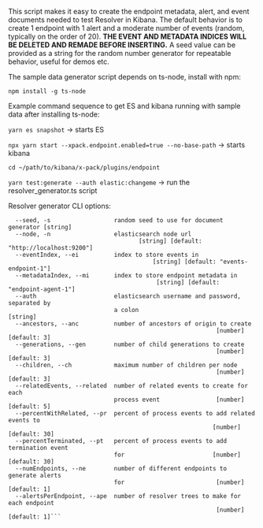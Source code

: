 This script makes it easy to create the endpoint metadata, alert, and event documents needed to test Resolver in Kibana.
The default behavior is to create 1 endpoint with 1 alert and a moderate number of events (random, typically on the order of 20). **THE EVENT AND METADATA INDICES WILL BE DELETED AND REMADE BEFORE INSERTING.**
A seed value can be provided as a string for the random number generator for repeatable behavior, useful for demos etc.

The sample data generator script depends on ts-node, install with npm:

```npm install -g ts-node```

Example command sequence to get ES and kibana running with sample data after installing ts-node:

```yarn es snapshot``` -> starts ES

```npx yarn start --xpack.endpoint.enabled=true --no-base-path``` -> starts kibana

```cd ~/path/to/kibana/x-pack/plugins/endpoint```

```yarn test:generate --auth elastic:changeme``` -> run the resolver_generator.ts script

Resolver generator CLI options:
```--help                      Show help                                [boolean]
  --seed, -s                  random seed to use for document generator [string]
  --node, -n                  elasticsearch node url
                                     [string] [default: "http://localhost:9200"]
  --eventIndex, --ei          index to store events in
                                         [string] [default: "events-endpoint-1"]
  --metadataIndex, --mi       index to store endpoint metadata in
                                          [string] [default: "endpoint-agent-1"]
  --auth                      elasticsearch username and password, separated by
                              a colon                                   [string]
  --ancestors, --anc          number of ancestors of origin to create
                                                           [number] [default: 3]
  --generations, --gen        number of child generations to create
                                                           [number] [default: 3]
  --children, --ch            maximum number of children per node
                                                           [number] [default: 3]
  --relatedEvents, --related  number of related events to create for each
                              process event                [number] [default: 5]
  --percentWithRelated, --pr  percent of process events to add related events to
                                                          [number] [default: 30]
  --percentTerminated, --pt   percent of process events to add termination event
                              for                         [number] [default: 30]
  --numEndpoints, --ne        number of different endpoints to generate alerts
                              for                          [number] [default: 1]
  --alertsPerEndpoint, --ape  number of resolver trees to make for each endpoint
                                                           [number] [default: 1]```
